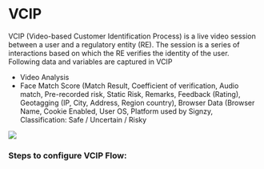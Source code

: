 # VCIP

VCIP (Video-based Customer Identification Process) is a live video session between a user and a regulatory entity (RE). The session is a series of interactions based on which the RE verifies the identity of the user. Following data and variables are captured in VCIP

* Video Analysis&#x20;
* Face Match Score (Match Result, Coefficient of verification, Audio match, Pre-recorded risk, Static Risk, Remarks, Feedback (Rating), Geotagging (IP, City, Address, Region country), Browser Data (Browser Name, Cookie Enabled, User OS, Platform used by Signzy, Classification: Safe / Uncertain / Risky

![](https://lh5.googleusercontent.com/hvW36Jz09a-hfoW-HpRSn2pONLyrxvFeV7EytlQw4LZSYzkdJB1Mn-\_plwS72VZG57ZzGOtrAIvuZJx45DNQrUTYL3BiO3vOvE2BSMbTKs11XEGlRXHDl7fWjOFI50SI2mHmrCsJLnnK695Plw)

### **Steps to configure VCIP Flow:**
